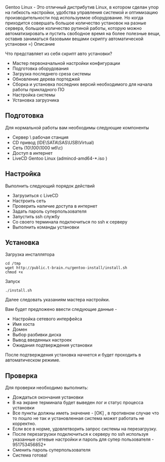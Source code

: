 Gentoo Linux - Это отличный дистрибутив Linux, в котором сделан упор на гибкость настройки, удобства управления системой и оптимизацию производительности под используемое оборудование. Но когда приходится совершать большое количество установок на  разные сервера, большое количество рутиной работы, которую можно автоматизировать и пустить свободное время на более полезные вещи, оставив заниматься базовыми вещами скрипту автоматической установки =)
Описание

Что представляет из себя скрипт авто установки?

* Мастер первоначальной настройки конфигурации
* Подготовка оборудования
* Загрузка последнего среза системы
* Обновление дерева портеджей
* Сборка и установка последних версий необходимого для начала работы прикладного ПО
* Настройка системы
* Установка загрузчика


Подготовка
----------

Для нормальной работы вам необходимы следующие компоненты

* Сервер \ рабочая станция
* CD привод (IDE\SATA\SAS\USB\Virtual)
* Сеть (10\100\1000 мб\с)
* Доступ в интернет
* LiveCD Gentoo Linux (admincd-amd64-*.iso )


Настройка
---------

Выполнить следующий порядок действий

* Загрузиться с LiveCD
* Настроить сеть
* Проверить наличие доступа в интернет
* Задать пароль суперпользователя
* Запустить ssh службу
* Со своего терминала подключиться по ssh к серверу
* Выполнить команды установки


Установка
---------

Загрузка инсталлятора

```
cd /tmp
wget http://public.t-brain.ru/gentoo-install/install.sh
chmod +x
```

Запуск

```
./install.sh
```

Далее следовать указаниям мастера настройки.

Вам будет предложено ввести следующие данные -

* Настройка сетевого интерфейса
* Имя хоста
* Домен
* Выбор разбивки диска
* Вывод введенных настроек
* Ожидания подтверждения установки

После подтверждения установка начнется и будет проходить в автоматическом режиме.


Проверка
--------

Для проверки необходимо выполнить:

* Дождаться окончания установки
* В на экране терминала будет выведен лог и статус процесса установки
* Все пункты должны иметь значение - [OK] , в противном случае что то пошло не так и установленная система может работать не корректно.
* Если все в норме, удовлетворить запрос системы на перезагрузку.
* После перезагрузки подключиться к серверу по ssh используя указанные сетевые настройки и пароль для супер пользователя - 951753456852+
* Сменить пароль суперпользователя
* Система готова!


